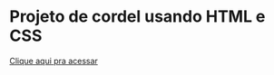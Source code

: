 
<h1>Projeto de cordel usando HTML e CSS</h1>
    <a target="_blank" href="https://leoragassio.github.io/projeto-cordel/">Clique aqui pra acessar</a>
